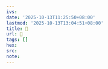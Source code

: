 ```yaml
---
ivs:
date: '2025-10-13T11:25:50+08:00'
lastmod: '2025-10-13T13:04:51+08:00'
title: 󰊛
url: 󰊛
tags: []
hex: 
src:
note:
---
```

